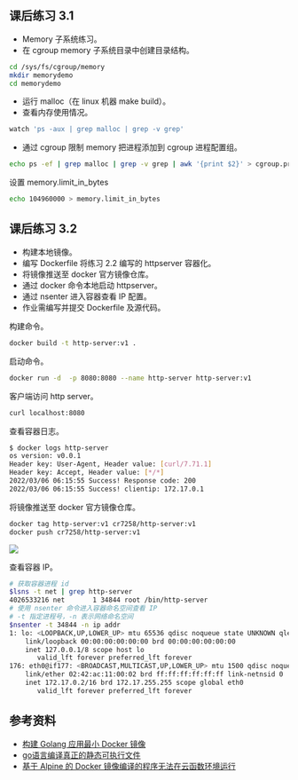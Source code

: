 ## 课后练习 3.1
- Memory 子系统练习。
- 在 cgroup memory 子系统目录中创建目录结构。
```bash
cd /sys/fs/cgroup/memory
mkdir memorydemo
cd memorydemo
```
- 运行 malloc（在 linux 机器 make build）。
- 查看内存使用情况。
```bash
watch 'ps -aux | grep malloc | grep -v grep'
```
- 通过 cgroup 限制 memory
把进程添加到 cgroup 进程配置组。
```bash
echo ps -ef | grep malloc | grep -v grep | awk '{print $2}' > cgroup.procs
```
设置 memory.limit_in_bytes
```bash
echo 104960000 > memory.limit_in_bytes
```

## 课后练习 3.2
- 构建本地镜像。
- 编写 Dockerfile 将练习 2.2 编写的 httpserver 容器化。
- 将镜像推送至 docker 官方镜像仓库。
- 通过 docker 命令本地启动 httpserver。
- 通过 nsenter 进入容器查看 IP 配置。
- 作业需编写并提交 Dockerfile 及源代码。

构建命令。
```bash
docker build -t http-server:v1 .
```
启动命令。
```bash
docker run -d  -p 8080:8080 --name http-server http-server:v1
```
客户端访问 http server。
```bash
curl localhost:8080
```
查看容器日志。
```bash
$ docker logs http-server
os version: v0.0.1 
Header key: User-Agent, Header value: [curl/7.71.1] 
Header key: Accept, Header value: [*/*] 
2022/03/06 06:15:55 Success! Response code: 200
2022/03/06 06:15:55 Success! clientip: 172.17.0.1
```
将镜像推送至 docker 官方镜像仓库。
```bash
docker tag http-server:v1 cr7258/http-server:v1
docker push cr7258/http-server:v1
```

![](https://chengzw258.oss-cn-beijing.aliyuncs.com/Article/20220306142909.png)

查看容器 IP。
```bash
# 获取容器进程 id
$lsns -t net | grep http-server
4026533216 net       1 34844 root /bin/http-server
# 使用 nsenter 命令进入容器命名空间查看 IP
# -t 指定进程号，-n 表示网络命名空间
$nsenter -t 34844 -n ip addr
1: lo: <LOOPBACK,UP,LOWER_UP> mtu 65536 qdisc noqueue state UNKNOWN qlen 1
    link/loopback 00:00:00:00:00:00 brd 00:00:00:00:00:00
    inet 127.0.0.1/8 scope host lo
       valid_lft forever preferred_lft forever
176: eth0@if177: <BROADCAST,MULTICAST,UP,LOWER_UP> mtu 1500 qdisc noqueue state UP 
    link/ether 02:42:ac:11:00:02 brd ff:ff:ff:ff:ff:ff link-netnsid 0
    inet 172.17.0.2/16 brd 172.17.255.255 scope global eth0
       valid_lft forever preferred_lft forever
```
## 参考资料
- [构建 Golang 应用最小 Docker 镜像](https://juejin.cn/post/6844904174396637197)
- [go语言编译真正的静态可执行文件](https://rocket049.cn/static-go.md)
- [基于 Alpine 的 Docker 镜像编译的程序无法在云函数环境运行](https://cloud.tencent.com/developer/article/1536308)